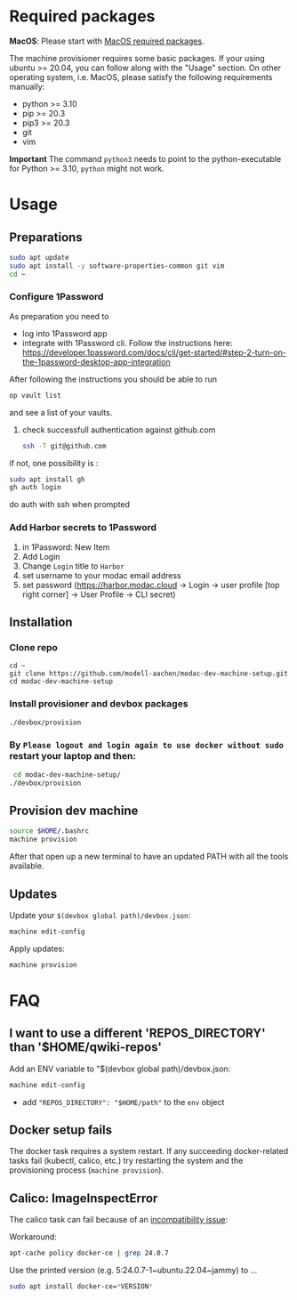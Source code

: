 # Required packages

**MacOS**: Please start with [MacOS required packages](README_mascos.md).

The machine provisioner requires some basic packages.
If your using ubuntu >= 20.04, you can follow along with the "Usage" section. On other operating system, i.e. MacOS, please satisfy the following requirements manually:

* python >= 3.10
* pip >= 20.3
* pip3 >= 20.3
* git
* vim

**Important** The command `python3` needs to point to the python-executable for Python >= 3.10, `python` might not work.

# Usage

## Preparations
```BASH
sudo apt update
sudo apt install -y software-properties-common git vim
cd ~
```

### Configure 1Password
As preparation you need to
* log into 1Password app
* integrate with 1Password cli.
  Follow the instructions here: https://developer.1password.com/docs/cli/get-started/#step-2-turn-on-the-1password-desktop-app-integration

After following the instructions you should be able to run
```BASH
op vault list
```
and see a list of your vaults.

1) check successfull authentication against github.com
    ```bash
    ssh -T git@github.com
    ```

if not, one possibility is :
```bash
sudo apt install gh
gh auth login
```
do auth with ssh when prompted

### Add Harbor secrets to 1Password
1) in 1Password: New Item
1) Add Login
1) Change `Login` title to `Harbor`
1) set username to your modac email address
1) set password (https://harbor.modac.cloud -> Login -> user profile [top right corner] -> User Profile -> CLI secret)


## Installation

### Clone repo
```
cd ~
git clone https://github.com/modell-aachen/modac-dev-machine-setup.git
cd modac-dev-machine-setup
```

### Install provisioner and devbox packages
```BASH
./devbox/provision
```

### By `Please logout and login again to use docker without sudo` restart your laptop and then:
```BASH
 cd modac-dev-machine-setup/
./devbox/provision
```

## Provision dev machine

```BASH
source $HOME/.bashrc
machine provision
```

After that open up a new terminal to have an updated PATH with all the tools available.

## Updates
Update your `$(devbox global path)/devbox.json`:
```BASH
machine edit-config
```

Apply updates:
```BASH
machine provision
```

# FAQ

## I want to use a different 'REPOS_DIRECTORY' than '$HOME/qwiki-repos'

Add an ENV variable to "$(devbox global path)/devbox.json:
```BASH
machine edit-config
```
* add `"REPOS_DIRECTORY": "$HOME/path"` to the `env` object

## Docker setup fails

The docker task requires a system restart. If any succeeding docker-related tasks fail (kubectl, calico, etc.) try restarting the system
and the provisioning process (`machine provision`).

## Calico: ImageInspectError

The calico task can fail because of an [incompatibility issue](https://github.com/k3s-io/k3s/issues/9279):

Workaround:

```BASH
apt-cache policy docker-ce | grep 24.0.7
```

Use the printed version (e.g. 5:24.0.7-1~ubuntu.22.04~jammy) to ...

```BASH
sudo apt install docker-ce=*VERSION*
```
